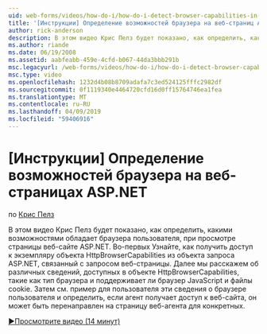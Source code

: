 ```yaml
---
uid: web-forms/videos/how-do-i/how-do-i-detect-browser-capabilities-in-aspnet-web-pages
title: '[Инструкции] Определение возможностей браузера на веб-страниц ASP.NET | Документация Майкрософт'
author: rick-anderson
description: В этом видео Крис Пелз будет показано, как определить, какими возможностями обладает браузера пользователя, при просмотре страницы веб-сайте ASP.NET. Во-первых, узнайте, как счет...
ms.author: riande
ms.date: 06/19/2008
ms.assetid: aabfeabb-459e-4cfd-b067-44da3bbb291b
msc.legacyurl: /web-forms/videos/how-do-i/how-do-i-detect-browser-capabilities-in-aspnet-web-pages
msc.type: video
ms.openlocfilehash: 1232d4b08b8709adafa7c3ed524125fffc2982df
ms.sourcegitcommit: 0f1119340e4464720cfd16d0ff15764746ea1fea
ms.translationtype: MT
ms.contentlocale: ru-RU
ms.lasthandoff: 04/09/2019
ms.locfileid: "59406916"
---
```

# <a name="how-do-i-detect-browser-capabilities-in-aspnet-web-pages"></a>[Инструкции] Определение возможностей браузера на веб-страницах ASP.NET

по [Крис Пелз](https://twitter.com/chrispels)

В этом видео Крис Пелз будет показано, как определить, какими возможностями обладает браузера пользователя, при просмотре страницы веб-сайте ASP.NET. Во-первых Узнайте, как получить доступ к экземпляру объекта HttpBrowserCapabilities из объекта запроса ASP.NET, связанный с запросом веб-страницы. Далее мы расскажем об различных сведений, доступных в объекте HttpBrowserCapabilities, такие как тип браузера и поддерживает ли браузер JavaScript и файлы cookie. Затем см. пример для пользователя эти сведения о браузере пользователя и определить, если агент получает доступ к веб-сайта, он может быть перенаправлен на страницу веб-агента для конкретных.

[&#9654;Просмотрите видео (14 минут)](https://channel9.msdn.com/Blogs/ASP-NET-Site-Videos/how-do-i-detect-browser-capabilities-in-aspnet-web-pages)
